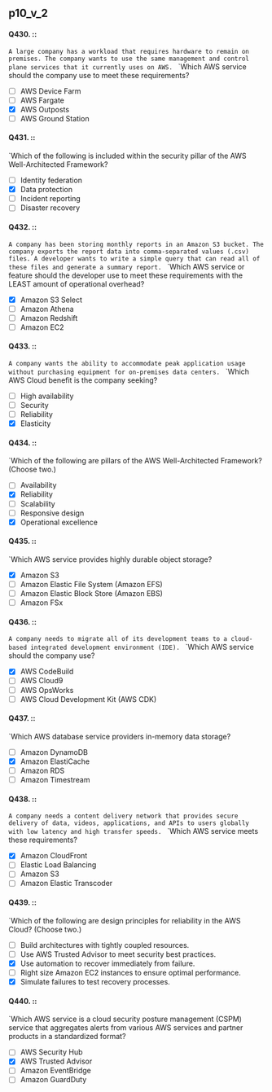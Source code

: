 ##   p10_v_2

#### Q430. ::
`A large company has a workload that requires hardware to remain on premises. The company wants to use the same management and control plane services that it currently uses on AWS.
`
`Which AWS service should the company use to meet these requirements?

- [ ] AWS Device Farm
- [ ] AWS Fargate
- [x] AWS Outposts
- [ ] AWS Ground Station

#### Q431. ::
`Which of the following is included within the security pillar of the AWS Well-Architected Framework?

- [ ] Identity federation
- [x] Data protection
- [ ] Incident reporting
- [ ] Disaster recovery

#### Q432. ::
`A company has been storing monthly reports in an Amazon S3 bucket. The company exports the report data into comma-separated values (.csv) files. A developer wants to write a simple query that can read all of these files and generate a summary report.
`
`Which AWS service or feature should the developer use to meet these requirements with the LEAST amount of operational overhead?

- [x] Amazon S3 Select
- [ ] Amazon Athena
- [ ] Amazon Redshift
- [ ] Amazon EC2

#### Q433. ::
`A company wants the ability to accommodate peak application usage without purchasing equipment for on-premises data centers.
`
`Which AWS Cloud benefit is the company seeking?

- [ ] High availability
- [ ] Security
- [ ] Reliability
- [x] Elasticity

#### Q434. ::
`Which of the following are pillars of the AWS Well-Architected Framework? (Choose two.)

- [ ] Availability
- [x] Reliability
- [ ] Scalability
- [ ] Responsive design
- [x] Operational excellence

#### Q435. ::
`Which AWS service provides highly durable object storage?

- [x] Amazon S3
- [ ] Amazon Elastic File System (Amazon EFS)
- [ ] Amazon Elastic Block Store (Amazon EBS)
- [ ] Amazon FSx

#### Q436. ::
`A company needs to migrate all of its development teams to a cloud-based integrated development environment (IDE).
`
`Which AWS service should the company use?

- [x] AWS CodeBuild
- [ ] AWS Cloud9
- [ ] AWS OpsWorks
- [ ] AWS Cloud Development Kit (AWS CDK)

#### Q437. ::
`Which AWS database service providers in-memory data storage?

- [ ] Amazon DynamoDB
- [x] Amazon ElastiCache
- [ ] Amazon RDS
- [ ] Amazon Timestream

#### Q438. ::
`A company needs a content delivery network that provides secure delivery of data, videos, applications, and APIs to users globally with low latency and high transfer speeds.
`
`Which AWS service meets these requirements?

- [x] Amazon CloudFront
- [ ] Elastic Load Balancing
- [ ] Amazon S3
- [ ] Amazon Elastic Transcoder

#### Q439. ::
`Which of the following are design principles for reliability in the AWS Cloud? (Choose two.)

- [ ] Build architectures with tightly coupled resources.
- [ ] Use AWS Trusted Advisor to meet security best practices.
- [x] Use automation to recover immediately from failure.
- [ ] Right size Amazon EC2 instances to ensure optimal performance.
- [x] Simulate failures to test recovery processes.

#### Q440. ::
`Which AWS service is a cloud security posture management (CSPM) service that aggregates alerts from various AWS services and partner products in a standardized format?

- [ ] AWS Security Hub
- [x] AWS Trusted Advisor
- [ ] Amazon EventBridge
- [ ] Amazon GuardDuty
